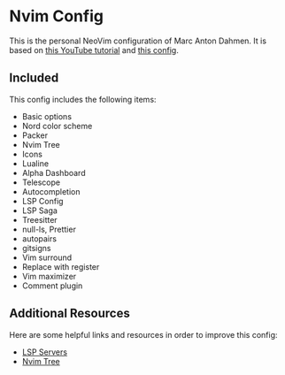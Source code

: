 # Nvim Config

This is the personal NeoVim configuration of Marc Anton Dahmen.
It is based on [this YouTube tutorial](https://www.youtube.com/watch?v=vdn_pKJUda8)
and [this config](https://github.com/josean-dev/dev-environment-files/tree/main/.config/nvim).

## Included

This config includes the following items:

-   Basic options
-   Nord color scheme
-   Packer
-   Nvim Tree
-   Icons
-   Lualine
-   Alpha Dashboard
-   Telescope
-   Autocompletion
-   LSP Config
-   LSP Saga
-   Treesitter
-   null-ls, Prettier
-   autopairs
-   gitsigns
-   Vim surround
-   Replace with register
-   Vim maximizer
-   Comment plugin

## Additional Resources

Here are some helpful links and resources in order to improve this config:

-   [LSP Servers](https://github.com/williamboman/mason-lspconfig.nvim#available-lsp-servers)
-   [Nvim Tree](https://github.com/nvim-tree/nvim-tree.lua#readme)
